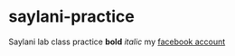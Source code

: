 # saylani-practice
Saylani lab class practice
**bold** *italic*
my [facebook account](https://www.facebook.com/BilalSohailQureshi) 